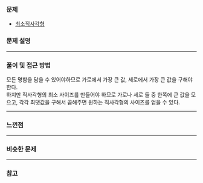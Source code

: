 ### 문제

- [최소직사각형](https://programmers.co.kr/learn/courses/30/lessons/86491)

### 문제 설명

---

### 풀이 및 접근 방법

모든 명함을 담을 수 있어야하므로 가로에서 가장 큰 값, 세로에서 가장 큰 값을 구해야한다.  
하지만 직사각형의 최소 사이즈를 만들어야 하므로 가로나 세로 둘 중 한쪽에 큰 값을 모으고, 각각 최댓값을 구해서 곱해주면
원하는 직사각형의 사이즈를 얻을 수 있다.

---

### 느낀점


---

### 비슷한 문제

---

### 참고
